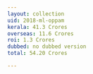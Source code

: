 ```yaml
---
layout: collection
uid: 2018-ml-oppam
kerala: 41.3 Crores
overseas: 11.6 Crores
roi: 1.3 Crores
dubbed: no dubbed version
total: 54.20 Crores

---
```

